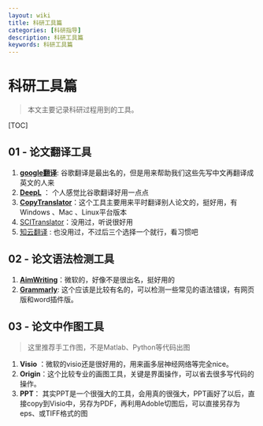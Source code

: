 ```yaml
---
layout: wiki
title: 科研工具篇
categories: [科研指导]
description: 科研工具篇
keywords: 科研工具篇
---
```


# 科研工具篇

> 本文主要记录科研过程用到的工具。

[TOC]



## 01 - 论文翻译工具

1. **[google翻译](https://translate.google.cn/)**: 谷歌翻译是最出名的，但是用来帮助我们这些先写中文再翻译成英文的人来
2. **[DeepL](https://www.deepl.com/translator)** ： 个人感觉比谷歌翻译好用一点点
3. **[CopyTranslator](https://copytranslator.github.io/)**：这个工具主要用来平时翻译别人论文的，挺好用，有Windows 、Mac 、Linux平台版本
4. [SCITranslator]()：没用过，听说很好用
5. [知云翻译]() : 也没用过，不过后三个选择一个就行，看习惯吧





## 02 - 论文语法检测工具

1. **[AimWriting](https://aimwriting.mtutor.engkoo.com/)**：微软的，好像不是很出名，挺好用的
2. **[Grammarly](http://www.*grammarly*.com)**: 这个应该是比较有名的，可以检测一些常见的语法错误，有网页版和word插件版。



## 03 - 论文中作图工具

> 这里推荐手工作图，不是Matlab、Python等代码出图

1. **Visio** ：微软的visio还是很好用的，用来画多层神经网络等完全nice。
2. **Origin**：这个比较专业的画图工具，关键是界面操作，可以省去很多写代码的操作。
3. **PPT**： 其实PPT是一个很强大的工具，会用真的很强大，PPT画好了以后，直接copy到Visio中，另存为PDF，再利用Adoble切图后，可以直接另存为eps、或TIFF格式的图

